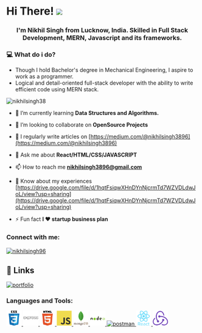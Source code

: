 <h1>Hi There! <img src="https://camo.githubusercontent.com/e8e7b06ecf583bc040eb60e44eb5b8e0ecc5421320a92929ce21522dbc34c891/68747470733a2f2f6d656469612e67697068792e636f6d2f6d656469612f6876524a434c467a6361737252346961377a2f67697068792e676966" width="30px"> </h1>
<h3 align="center">I'm Nikhil Singh from Lucknow, India. Skilled in Full Stack Development, MERN, Javascript and its frameworks.</h3>

### 💻 What do i do?

- Though I hold Bachelor's degree in Mechanical Engineering, I aspire to work as a programmer.<br/>
- Logical and detail-oriented full-stack developer
with the ability to write efficient code using MERN
stack.

<p align="left"> <img src="https://komarev.com/ghpvc/?username=nikhilsingh38&label=Profile%20views&color=0e75b6&style=flat" alt="nikhilsingh38" /> </p>

- 🌱 I’m currently learning **Data Structures and Algorithms.**

- 🤝 I’m looking to collaborate on **OpenSource Projects**

- 📝 I regularly write articles on [https://medium.com/@nikhilsingh3896](https://medium.com/@nikhilsingh3896)

- 💬 Ask me about **React/HTML/CSS/JAVASCRIPT**

- 📫 How to reach me **nikhilsingh3896@gmail.com**

- 📄 Know about my experiences [https://drive.google.com/file/d/1hqtFsiqwXHnDYnNjcrmTd7WZVDLdwJoL/view?usp=sharing](https://drive.google.com/file/d/1hqtFsiqwXHnDYnNjcrmTd7WZVDLdwJoL/view?usp=sharing)

- ⚡ Fun fact **I ❤️ startup business plan**

<h3 align="left">Connect with me:</h3>
<p align="left">
<a href="https://linkedin.com/in/nikhilsingh96" target="blank"><img align="center" src="https://raw.githubusercontent.com/rahuldkjain/github-profile-readme-generator/master/src/images/icons/Social/linked-in-alt.svg" alt="nikhilsingh96" height="30" width="40" /></a>
</p>

## 🔗 Links

[![portfolio](https://img.shields.io/badge/my_portfolio-000?style=for-the-badge&logo=ko-fi&logoColor=white)](https://nikhil-singh-nikhilsingh38.vercel.app/)

<h3 align="left">Languages and Tools:</h3>
<p align="left"> <a href="https://www.w3schools.com/css/" target="_blank" rel="noreferrer"> <img src="https://raw.githubusercontent.com/devicons/devicon/master/icons/css3/css3-original-wordmark.svg" alt="css3" width="40" height="40"/> </a> <a href="https://expressjs.com" target="_blank" rel="noreferrer"> <img src="https://raw.githubusercontent.com/devicons/devicon/master/icons/express/express-original-wordmark.svg" alt="express" width="40" height="40"/> </a> <a href="https://www.w3.org/html/" target="_blank" rel="noreferrer"> <img src="https://raw.githubusercontent.com/devicons/devicon/master/icons/html5/html5-original-wordmark.svg" alt="html5" width="40" height="40"/> </a> <a href="https://developer.mozilla.org/en-US/docs/Web/JavaScript" target="_blank" rel="noreferrer"> <img src="https://raw.githubusercontent.com/devicons/devicon/master/icons/javascript/javascript-original.svg" alt="javascript" width="40" height="40"/> </a> <a href="https://www.mongodb.com/" target="_blank" rel="noreferrer"> <img src="https://raw.githubusercontent.com/devicons/devicon/master/icons/mongodb/mongodb-original-wordmark.svg" alt="mongodb" width="40" height="40"/> </a> <a href="https://nodejs.org" target="_blank" rel="noreferrer"> <img src="https://raw.githubusercontent.com/devicons/devicon/master/icons/nodejs/nodejs-original-wordmark.svg" alt="nodejs" width="40" height="40"/> </a> <a href="https://postman.com" target="_blank" rel="noreferrer"> <img src="https://www.vectorlogo.zone/logos/getpostman/getpostman-icon.svg" alt="postman" width="40" height="40"/> </a> <a href="https://reactjs.org/" target="_blank" rel="noreferrer"> <img src="https://raw.githubusercontent.com/devicons/devicon/master/icons/react/react-original-wordmark.svg" alt="react" width="40" height="40"/> </a> <a href="https://redux.js.org" target="_blank" rel="noreferrer"> <img src="https://raw.githubusercontent.com/devicons/devicon/master/icons/redux/redux-original.svg" alt="redux" width="40" height="40"/> </a> </p>
